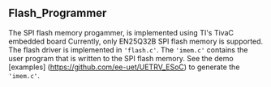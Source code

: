 ## Flash_Programmer

The SPI flash memory progammer, is implemented using TI's TivaC embedded board Currently, only EN25Q32B SPI flash memory is supported. The flash driver is implemented in `'flash.c'`. The `'imem.c'` contains the user program that is written to the SPI flash memory. See the demo [examples] (https://github.com/ee-uet/UETRV_ESoC) to generate the `'imem.c'`.  


